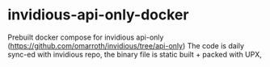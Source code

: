 # invidious-api-only-docker
Prebuilt docker compose for invidious api-only (https://github.com/omarroth/invidious/tree/api-only)
The code is daily sync-ed with invidious repo, the binary file is static built + packed with UPX, 
